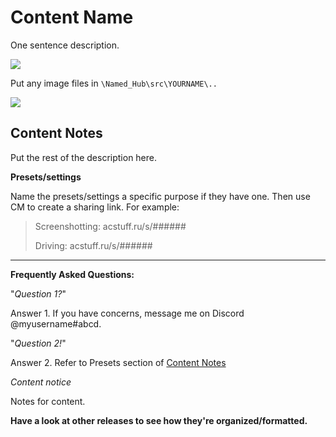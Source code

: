 # Content Name
One sentence description.

![](example_screenshot.png)

Put any image files in `\Named_Hub\src\YOURNAME\..`

![](example_screenshot.png)

## Content Notes
Put the rest of the description here.

**Presets/settings** 

Name the presets/settings a specific purpose if they have one. Then use CM to create a sharing link. For example:

> Screenshotting: acstuff.ru/s/######
>
> Driving: acstuff.ru/s/######

___
**Frequently Asked Questions:**

"*Question 1?*"

Answer 1. If you have concerns, message me on Discord @myusername#abcd.

"*Question 2!*"

Answer 2. Refer to Presets section of [Content Notes](#content-notes "Look at how GitHub links headings in URL bar")

*Content notice*

Notes for content.

**Have a look at other releases to see how they're organized/formatted.**
